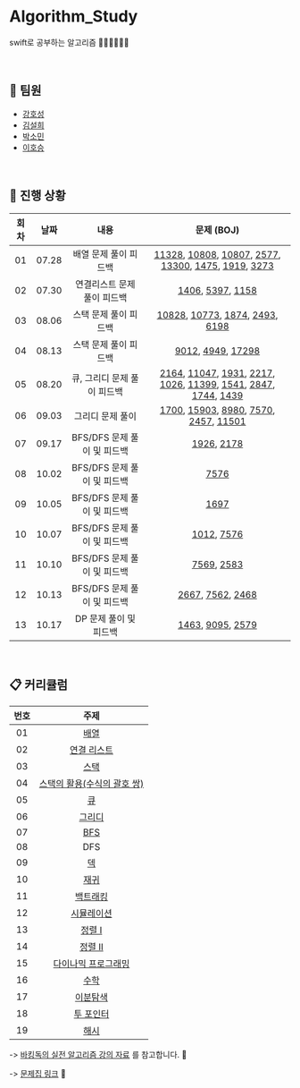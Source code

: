 # Algorithm_Study
swift로 공부하는 알고리즘 👩🏻‍💻🧑🏻‍💻

<br/>

## 🤝 팀원
+ [강호성](https://github.com/camosss)
+ [김설희](https://github.com/seolhee2750)
+ [박소민](https://github.com/Somin-DS)
+ [이호승](https://github.com/urijan44)

<br/>

## 🐾 진행 상황

| 회차 | 날짜 | 내용 | 문제 (BOJ) |
| :--: | :--: | :--: | :--: |
| 01 | 07.28 | 배열 문제 풀이 피드백 | [11328](https://www.acmicpc.net/problem/11328), [10808](https://www.acmicpc.net/problem/10808), [10807](https://www.acmicpc.net/problem/10807), [2577](https://www.acmicpc.net/problem/2577), [13300](https://www.acmicpc.net/problem/13300), [1475](https://www.acmicpc.net/problem/1475), [1919](https://www.acmicpc.net/problem/1919), [3273](https://www.acmicpc.net/problem/3273) |
| 02 | 07.30 | 연결리스트 문제 풀이 피드백 | [1406](https://www.acmicpc.net/problem/1406), [5397](https://www.acmicpc.net/problem/5397), [1158](https://www.acmicpc.net/problem/1158) |
| 03 | 08.06 | 스택 문제 풀이 피드백 | [10828](https://www.acmicpc.net/problem/10828), [10773](https://www.acmicpc.net/problem/10773), [1874](https://www.acmicpc.net/problem/1874), [2493](https://www.acmicpc.net/problem/2493), [6198](https://www.acmicpc.net/problem/6198) |
| 04 | 08.13 | 스택 문제 풀이 피드백 | [9012](https://www.acmicpc.net/problem/9012), [4949](https://www.acmicpc.net/problem/4949), [17298](https://www.acmicpc.net/problem/17298) |
| 05 | 08.20 | 큐, 그리디 문제 풀이 피드백 | [2164](https://www.acmicpc.net/problem/2164), [11047](https://www.acmicpc.net/problem/11047), [1931](https://www.acmicpc.net/problem/1931), [2217](https://www.acmicpc.net/problem/2217), [1026](https://www.acmicpc.net/problem/1026), [11399](https://www.acmicpc.net/problem/11399), [1541](https://www.acmicpc.net/problem/1541), [2847](https://www.acmicpc.net/problem/2847), [1744](https://www.acmicpc.net/problem/1744), [1439](https://www.acmicpc.net/problem/1439) |
| 06 | 09.03 | 그리디 문제 풀이 | [1700](https://www.acmicpc.net/problem/1700), [15903](https://www.acmicpc.net/problem/15903), [8980](https://www.acmicpc.net/problem/8980), [7570](https://www.acmicpc.net/problem/7570), [2457](https://www.acmicpc.net/problem/2457), [11501](https://www.acmicpc.net/problem/11501) |
| 07 | 09.17 | BFS/DFS 문제 풀이 및 피드백 | [1926](https://www.acmicpc.net/problem/1926), [2178](https://www.acmicpc.net/problem/2178) |
| 08 | 10.02 | BFS/DFS 문제 풀이 및 피드백 | [7576](https://www.acmicpc.net/problem/7576) |
| 09 | 10.05 | BFS/DFS 문제 풀이 및 피드백 | [1697](https://www.acmicpc.net/problem/1697) |
| 10 | 10.07 | BFS/DFS 문제 풀이 및 피드백 | [1012](https://www.acmicpc.net/problem/1012), [7576](https://www.acmicpc.net/problem/7576) |
| 11 | 10.10 | BFS/DFS 문제 풀이 및 피드백 | [7569](https://www.acmicpc.net/problem/7569), [2583](https://www.acmicpc.net/problem/2583) |
| 12 | 10.13 | BFS/DFS 문제 풀이 및 피드백 | [2667](https://www.acmicpc.net/problem/2667), [7562](https://www.acmicpc.net/problem/7562), [2468](https://www.acmicpc.net/problem/2468) |
| 13 | 10.17 | DP 문제 풀이 및 피드백 | [1463](https://www.acmicpc.net/problem/1463), [9095](https://www.acmicpc.net/problem/9095), [2579](https://www.acmicpc.net/problem/2579) |

<br/>

## 📋 커리큘럼
| 번호 | 주제 |
| :--: | :--: |
| 01 | [배열](workbook/0x03.md) |
| 02 | [연결 리스트](workbook/0x04.md) |
| 03 | [스택](workbook/0x05.md) |
| 04 | [스택의 활용(수식의 괄호 쌍)](workbook/0x08.md) |
| 05 | [큐](workbook/0x06.md) |
| 06 | [그리디](workbook/0x11.md) |
| 07 | [BFS](workbook/0x09.md) |
| 08 | DFS |
| 09 | [덱](workbook/0x07.md) |
| 10 | [재귀](workbook/0x0B.md) |
| 11 | [백트래킹](workbook/0x0C.md) |
| 12 | [시뮬레이션](workbook/0x0D.md) |
| 13 | [정렬 I](workbook/0x0E.md) |
| 14 | [정렬 II](workbook/0x0F.md) |
| 15 | [다이나믹 프로그래밍](workbook/0x10.md) |
| 16 | [수학](workbook/0x12.md) |
| 17 | [이분탐색](workbook/0x13.md) |
| 18 | [투 포인터](workbook/0x14.md) |
| 19 | [해시](workbook/0x15.md) |

-> [바킹독의 실전 알고리즘 강의 자료](https://github.com/encrypted-def/basic-algo-lecture) 를 참고합니다. 📎

-> [문제집 링크](https://github.com/encrypted-def/basic-algo-lecture/blob/master/workbook.md) 📎
